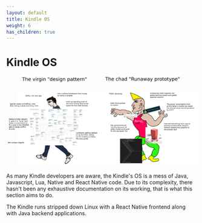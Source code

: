 ```yaml
---
layout: default
title: Kindle OS
weight: 6
has_children: true
---
```


# Kindle OS
![kindle_os](./kindle_os.png)

As many Kindle developers are aware, the Kindle's OS is a mess of Java, Javascript, Lua, Native and React Native code.
Due to its complexity, there hasn't been any exhaustive documentation on its working, that is what this section aims to do.

The Kindle runs stripped down Linux with a React Native frontend along with Java backend applications.